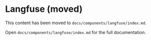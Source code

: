 # Langfuse (moved)

This content has been moved to `docs/components/langfuse/index.md`.

Open `docs/components/langfuse/index.md` for the full documentation.
